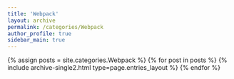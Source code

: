```yaml
---
title: 'Webpack'
layout: archive
permalink: /categories/Webpack
author_profile: true
sidebar_main: true
---
```


{% assign posts = site.categories.Webpack %}
{% for post in posts %} {% include archive-single2.html type=page.entries_layout %} {% endfor %}

